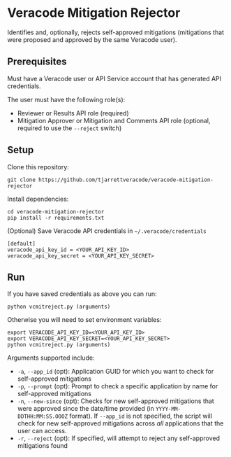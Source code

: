 # Veracode Mitigation Rejector

Identifies and, optionally, rejects self-approved mitigations (mitigations that were proposed and approved by the same Veracode user).

## Prerequisites

Must have a Veracode user or API Service account that has generated API credentials.

The user must have the following role(s):

* Reviewer or Results API role (required)
* Mitigation Approver or Mitigation and Comments API role (optional, required to use the `--reject` switch)

## Setup

Clone this repository:

    git clone https://github.com/tjarrettveracode/veracode-mitigation-rejector

Install dependencies:

    cd veracode-mitigation-rejector
    pip install -r requirements.txt

(Optional) Save Veracode API credentials in `~/.veracode/credentials`

    [default]
    veracode_api_key_id = <YOUR_API_KEY_ID>
    veracode_api_key_secret = <YOUR_API_KEY_SECRET>

## Run

If you have saved credentials as above you can run:

    python vcmitreject.py (arguments)

Otherwise you will need to set environment variables:

    export VERACODE_API_KEY_ID=<YOUR_API_KEY_ID>
    export VERACODE_API_KEY_SECRET=<YOUR_API_KEY_SECRET>
    python vcmitreject.py (arguments)

Arguments supported include:

* `-a`, `--app_id` (opt): Application GUID for which you want to check for self-approved mitigations
* `-p`, `--prompt` (opt): Prompt to check a specific application by name for self-approved mitigations
* `-n`, `--new-since` (opt): Checks for new self-approved mitigations that were approved since the date/time provided (in `YYYY-MM-DDTHH:MM:SS.OOOZ` format). If `--app_id` is not specified, the script will check for new self-approved mitigations across *all* applications that the user can access.
* `-r`, `--reject` (opt): If specified, will attempt to reject any self-approved mitigations found
